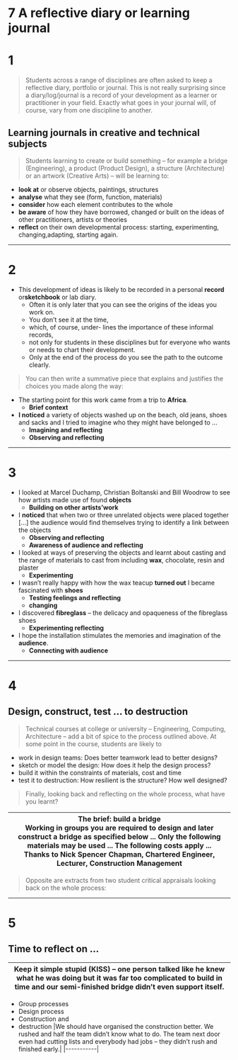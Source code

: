 # 7 A reflective diary or learning journal
# 1
>Students across a range of disciplines are often asked to keep a reflective diary,
portfolio or journal. This is not really surprising since a diary/log/journal is a record of
your development as a learner or practitioner in your field. Exactly what goes in your
journal will, of course, vary from one discipline to another.


## Learning journals in creative and technical subjects
>Students learning to create or build something – for example a bridge (Engineering), a
product (Product Design), a structure (Architecture) or an artwork (Creative Arts) – will
be learning to:

- **look at** or observe objects, paintings, structures
- **analyse** what they see (form, function, materials)
- **consider** how each element contributes to the whole
- **be aware** of how they have borrowed, changed or built on the ideas of other
practitioners, artists or theories
- **reflect** on their own developmental process: starting, experimenting, changing,adapting, starting again.
---
# 2

- This development of ideas is likely to be recorded in a personal **record** or**sketchbook** or lab diary. 
    - Often it is only later that you can see the origins of the ideas you work on.
    - You don’t see it at the time, 
    - which, of course, under- lines the importance of these informal records, 
    - not only for students in these disciplines but for everyone who wants or needs to chart their development. 
    - Only at the end of the process do you see the path to the outcome clearly.


> You can then write a summative piece that explains and justifies the choices you made
along the way:

- The starting point for this work came from a trip to **Africa**.
  - **Brief context**
- **I noticed** a variety of objects washed up on the beach, old jeans, shoes and sacks and I tried to imagine who they might have belonged to ...
  - **Imagining and reflecting**
  - **Observing and reflecting**
---

# 3
- I looked at Marcel Duchamp, Christian Boltanski and Bill Woodrow to see how artists made use of found **objects**
  - **Building on other artists’work**
- I **noticed** that when two or three unrelated objects were placed together [...] the audience would find themselves trying to identify a link between the objects 
  - **Observing and reflecting**
  - **Awareness of audience and reflecting**
- I looked at ways of preserving the objects and learnt about casting and the range of materials to cast from including **wax**, chocolate, resin and plaster 
  - **Experimenting**
- I wasn’t really happy with how the wax teacup **turned out** I became fascinated with **shoes** 
  - **Testing feelings and reflecting**
  - **changing**
- I discovered **fibreglass** – the delicacy and opaqueness of the fibreglass shoes 
  - **Experimenting reflecting**
- I hope the installation stimulates the memories
and imagination of the **audience**. 
  - **Connecting with audience**
---
# 4
## Design, construct, test ... to destruction
>Technical courses at college or university – Engineering, Computing, Architecture – add a bit of spice to the process outlined above. At some point in the course, students are likely to



- work in design teams: Does better teamwork lead to better designs?
- sketch or model the design: How does it help the design process?
- build it within the constraints of materials, cost and time
- test it to destruction: How resilient is the structure? How well designed?


>Finally, looking back and reflecting on the whole process, what have you learnt?

|The brief: build a bridge<br> Working in groups you are required to design and later construct a  bridge as specified below ... Only the following materials may be used ... The following costs apply ... <br>Thanks to Nick Spencer Chapman, Chartered Engineer, Lecturer, Construction Management|
|-------------------------|

> Opposite are extracts from two student critical appraisals looking back on the whole process:
---

# 5

## Time to reflect on ...
|Keep it simple stupid (KISS) – one person talked like he knew what he was doing but it was far too complicated to build in time and our semi-finished bridge didn’t even support itself.|
|-----------|
- Group processes
- Design process
- Construction and
- destruction
|We should have organised the construction better. We rushed and half the team didn’t know what to do. The team next door even had cutting lists and everybody had jobs – they didn’t rush and finished early.|
|-----------|